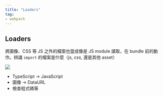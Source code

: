 ```yaml
---
title: "Loaders"
tag: 
- webpack
---
```


##  Loaders
將圖像、CSS 等 JS 之外的檔案也當成像是 JS module 讀取，在 bundle 前的動作。辨識 `import` 的檔案是什麼（js, css, 還是其他 asset）


![](webpack.md#^57cd18)

- TypeScript -> JavaScript
- 圖像 -> DataURL
- 檢查程式碼等
